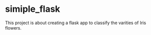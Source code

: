 # simiple_flask
This project is about creating a flask app to classify the varities of Iris flowers. 
